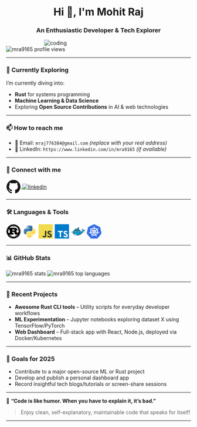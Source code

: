 <h1 align="center">Hi 👋, I'm Mohit Raj</h1>
<h3 align="center">An Enthusiastic Developer & Tech Explorer</h3>

<img align="right" alt="coding" width="400" src="https://user-images.githubusercontent.com/55389276/140866485-8fb1c876-9a8f-4d6a-98dc-08c4981eaf70.gif">

<p align="left">
  <img src="https://komarev.com/ghpvc/?username=mra9165&label=Profile%20views&color=0e75b6&style=flat" alt="mra9165 profile views" />
</p>

---

### 🌱 Currently Explor­ing
I’m currently diving into:
- **Rust** for systems programming
- **Machine Learning & Data Science**
- Exploring **Open Source Contributions** in AI & web technologies

---

### 📫 How to reach me
- 📧 Email: `mraj776384@gmail.com` *(replace with your real address)*
- 💼 LinkedIn: `https://www.linkedin.com/in/mra9165` *(if available)*

---

### 🔗 Connect with me
<p align="left">
  <a href="https://github.com/mra9165" target="_blank">
    <img align="center" src="https://raw.githubusercontent.com/devicons/devicon/master/icons/github/github-original.svg" alt="github" width="40" height="40"/>
  </a>
  <a href="https://www.linkedin.com/in/mohit-raj-328103373/" target="_blank">
    <img align="center" src="https://raw.githubusercontent.com/rahuldkjain/github-profile-readme-generator/master/src/images/icons/Social/linked-in-alt.svg" alt="linkedin" width="40" height="40"/>
  </a>
 
  </a>
</p>

---

### 🛠️ Languages & Tools
<p align="left">
  <a href="https://www.rust-lang.org/" target="_blank"><img src="https://raw.githubusercontent.com/devicons/devicon/master/icons/rust/rust-plain.svg" alt="rust" width="40" height="40"/></a>
  <a href="https://www.python.org/" target="_blank"><img src="https://raw.githubusercontent.com/devicons/devicon/master/icons/python/python-original.svg" alt="python" width="40" height="40"/></a>
  <a href="https://www.javascript.com/" target="_blank"><img src="https://raw.githubusercontent.com/devicons/devicon/master/icons/javascript/javascript-original.svg" alt="js" width="40" height="40"/></a>
  <a href="https://www.typescriptlang.org/" target="_blank"><img src="https://raw.githubusercontent.com/devicons/devicon/master/icons/typescript/typescript-original.svg" alt="ts" width="40" height="40"/></a>
  <a href="https://www.docker.com/" target="_blank"><img src="https://raw.githubusercontent.com/devicons/devicon/master/icons/docker/docker-original.svg" alt="docker" width="40" height="40"/></a>
  <a href="https://kubernetes.io/" target="_blank"><img src="https://raw.githubusercontent.com/devicons/devicon/master/icons/kubernetes/kubernetes-plain.svg" alt="kubernetes" width="40" height="40"/></a>
</p>

---

### 📊 GitHub Stats
<p align="left">
  <img align="center" src="https://github-readme-stats.vercel.app/api?username=mra9165&show_icons=true&locale=en" alt="mra9165 stats" />
  <img align="center" src="https://github-readme-stats.vercel.app/api/top-langs?username=mra9165&layout=compact&locale=en" alt="mra9165 top languages" />
</p>

---

### 📌 Recent Projects
- **Awesome Rust CLI tools** – Utility scripts for everyday developer workflows
- **ML Experimentation** – Jupyter notebooks exploring dataset X using TensorFlow/PyTorch
- **Web Dashboard** – Full-stack app with React, Node.js, deployed via Docker/Kubernetes

---

### 🎯 Goals for 2025
- Contribute to a major open-source ML or Rust project
- Develop and publish a personal dashboard app
- Record insightful tech blogs/tutorials or screen-share sessions

---

📢 **“Code is like humor. When you have to explain it, it’s bad.”**  
> Enjoy clean, self-explanatory, maintainable code that speaks for itself!

---

